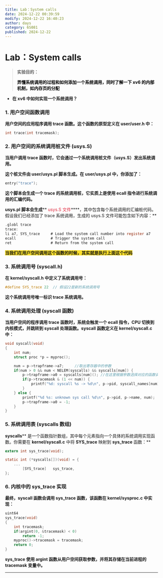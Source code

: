 ```yaml
---
title: Lab：System calls
date: 2024-12-22 00:39:59
modify: 2024-12-22 16:40:23
author: days
category: 6S081
published: 2024-12-22
---
```

# Lab：System calls
> **实验目的：**
>
> **<font style="color:rgb(0, 0, 0);">弄懂系统调用的过程和如何添加一个系统调用，同时了解一下 xv6 的内部机制，如内存页的分配</font>**
>

+ **在 xv6 中如何实现一个系统调用？**

### 1. 用户空间函数调用
**用户空间的应用程序调用 ****trace**** 函数。这个函数的原型定义在 ****user/user.h**** 中：**

```c
int trace(int tracemask);
```

### 2. 用户空间的系统调用桩文件 (usys.S)
**当用户调用 ****trace**** 函数时，它会通过一个系统调用桩文件（****usys.S****）发出系统调用。**

**这个桩文件由 user/usys.pl 脚本生成。在 user/usys.pl 中，你添加了：**

```c
entry("trace");
```

**这个脚本会生成一个 trace 的系统调用桩，它实质上是使用 ecall 指令进行系统调用的汇编代码。**

**usys.pl 脚本会生成****<font style="color:#DF2A3F;"> usys.S 文件</font>****，其中包含每个系统调用的汇编桩代码。假设我们已经添加了 trace 系统调用，生成的 usys.S 文件可能包含如下内容：**

```c
.globl trace
trace:
li a7, SYS_trace     # Load the system call number into register a7
ecall                # Trigger the system call
ret                  # Return from the system call
```

**<font style="background-color:#FBDE28;">当我们在用户空间调用这个函数的时候，其实就是执行上面这个代码</font>**

### 3. 系统调用号 (syscall.h)
**在 ****kernel/syscall.h**** 中定义了系统调用号：**

```c
#define SYS_trace 22  // 假设22是新的系统调用号
```

**这个系统调用号唯一标识 ****trace**** 系统调用。**

### 4. 系统调用处理 (syscall 函数)
**当用户空间的程序调用 ****trace**** 函数时，系统会触发一个 ****ecall**** 指令，CPU 切换到内核模式，并跳转到 ****syscall**** 处理函数。****syscall**** 函数定义在 ****kernel/syscall.c**** 中：**

```c
void syscall(void)
{
    int num;
    struct proc *p = myproc();

    num = p->trapframe->a7;     //取出寄存器中的参数
    if(num > 0 && num < NELEM(syscalls) && syscalls[num]) {
        p->trapframe->a0 = syscalls[num](); //在这里根据参数选择对应的函数调用
        if(p->tracemask & (1 << num)) {
            printf("%d: syscall %s -> %d\n", p->pid, syscall_names[num], p->trapframe->a0);
        }
    } else {
        printf("%d %s: unknown sys call %d\n", p->pid, p->name, num);
        p->trapframe->a0 = -1;
    }
}
```

### 5. 系统调用表 (syscalls 数组)
**syscalls**** 是一个函数指针数组，其中每个元素指向一个具体的系统调用实现函数。你需要在 ****kernel/syscall.c**** 中将 ****SYS_trace**** 映射到 ****sys_trace**** 函数：**

```c
extern int sys_trace(void);

static int (*syscalls[])(void) = {
    ...
        [SYS_trace]   sys_trace,
};
```

### 6. 内核中的 sys_trace 实现
**最终，****syscall**** 函数会调用 ****sys_trace**** 函数，该函数在 ****kernel/sysproc.c**** 中实现：**

```c
uint64
sys_trace(void)
{
    int tracemask;
    if(argint(0, &tracemask) < 0)
        return -1;
    myproc()->tracemask = tracemask;
    return 0;
}
```

**sys_trace 使用 argint 函数从用户空间获取参数，并将其存储在当前进程的 tracemask 变量中。**

****


